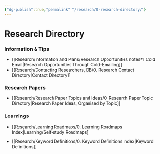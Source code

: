 ```yaml
---
{"dg-publish":true,"permalink":"/research/0-research-directory/"}
---
```


# Research Directory
### Information & Tips
- [[Research/Information and Plans/Research Opportunities notes#1 Cold Email\|Research Opportunities Through Cold-Emailing]]
- [[Research/Contacting Researchers, DB/0. Research Contact Directory\|Contact Directory]]
### Research Papers
- [[Research/Research Paper Topics and Ideas/0. Research Paper Topic Directory\|Research Paper Ideas, Organised by Topic]]

### Learnings
- [[Research/Learning Roadmaps/0. Learning Roadmaps Index\|Learning/Self-study Roadmaps]]

- [[Research/Keyword Definitions/0. Keyword Definitions Index\|Keyword Definitions]]
